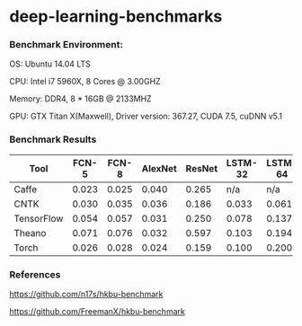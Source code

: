 # deep-learning-benchmarks

### Benchmark Environment:

OS: Ubuntu 14.04 LTS

CPU: Intel i7 5960X, 8 Cores @ 3.00GHZ

Memory: DDR4, 8 * 16GB @ 2133MHZ

GPU: GTX Titan X(Maxwell), Driver version: 367.27, CUDA 7.5, cuDNN v5.1


### Benchmark Results

| Tool     | FCN-5 | FCN-8 | AlexNet | ResNet | LSTM-32 | LSTM-64 |
|-----------|-------|-------|---------|--------|---------|---------|
| Caffe | 0.023 | 0.025 | 0.040   | 0.265  |  n/a    | n/a     |
| CNTK  | 0.030 | 0.035 |  0.036  | 0.186  | 0.033   | 0.061   |
|TensorFlow| 0.054 | 0.057 | 0.031   | 0.250  |  0.078  | 0.137   |
| Theano | 0.071 | 0.076 | 0.032   | 0.597  |  0.103  |  0.194  |
| Torch  | 0.026 | 0.028 | 0.024   | 0.159  |  0.100  | 0.200   |

### References

https://github.com/n17s/hkbu-benchmark

https://github.com/FreemanX/hkbu-benchmark
